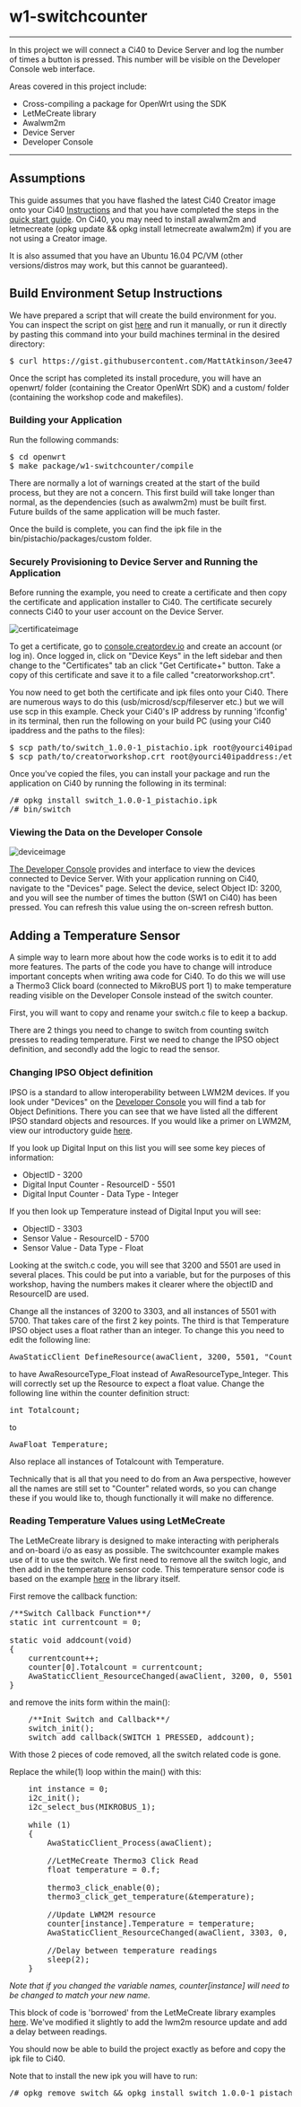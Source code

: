 # w1-switchcounter
----

In this project we will connect a Ci40 to Device Server and log the number of times a button is pressed. This number will be visible on the Developer Console web interface.

Areas covered in this project include:

* Cross-compiling a package for OpenWrt using the SDK
* LetMeCreate library
* Awalwm2m
* Device Server
* Developer Console

---

## Assumptions

This guide assumes that you have flashed the latest Ci40 Creator image onto your Ci40 [Instructions](https://docs.creatordev.io/ci40/guides/openwrt-platform/#system-upgrade) and that you have completed the steps in the [quick start guide](../../guides/quick-start-guide). On Ci40, you may need to install awalwm2m and letmecreate (opkg update && opkg install letmecreate awalwm2m) if you are not using a Creator image.

It is also assumed that you have an Ubuntu 16.04 PC/VM (other versions/distros may work, but this cannot be guaranteed).

## Build Environment Setup Instructions

We have prepared a script that will create the build environment for you. You can inspect the script on gist [here](https://gist.github.com/MattAtkinson/3ee477c92ff10c3a246c3ab27d864b58) and run it manually, or run it directly by pasting this command into your build machines terminal in the desired directory:

<pre>
$ curl https://gist.githubusercontent.com/MattAtkinson/3ee477c92ff10c3a246c3ab27d864b58/raw | bash
</pre>

Once the script has completed its install procedure, you will have an openwrt/ folder (containing the Creator OpenWrt SDK) and a custom/ folder (containing the workshop code and makefiles).

### Building your Application

Run the following commands:
<pre>
$ cd openwrt
$ make package/w1-switchcounter/compile
</pre>

There are normally a lot of warnings created at the start of the build process, but they are not a concern. This first build will take longer than normal, as the dependencies (such as awalwm2m) must be built first. Future builds of the same application will be much faster.

Once the build is complete, you can find the ipk file in the bin/pistachio/packages/custom folder.

### Securely Provisioning to Device Server and Running the Application

Before running the example, you need to create a certificate and then copy the certificate and application installer to Ci40. The certificate securely connects Ci40 to your user account on the Device Server.

![certificateimage](img/cert.jpg)

To get a certificate, go to [console.creatordev.io](http:/console.creatordev.io) and create an account (or log in). Once logged in, click on "Device Keys" in the left sidebar and then change to the "Certificates" tab an click "Get Certificate+" button. Take a copy of this certificate and save it to a file called "creatorworkshop.crt".

You now need to get both the certificate and ipk files onto your Ci40. There are numerous ways to do this (usb/microsd/scp/fileserver etc.) but we will use scp in this example. Check your Ci40's IP address by running 'ifconfig' in its terminal, then run the following on your build PC (using your Ci40 ipaddress and the paths to the files):

<pre>
$ scp path/to/switch_1.0.0-1_pistachio.ipk root@yourci40ipaddress:/
$ scp path/to/creatorworkshop.crt root@yourci40ipaddress:/etc/config
</pre>

Once you've copied the files, you can install your package and run the application on Ci40 by running the following in its terminal:

<pre>
/# opkg install switch_1.0.0-1_pistachio.ipk
/# bin/switch
</pre>

### Viewing the Data on the Developer Console

![deviceimage](img/device.jpg)

[The Developer Console](http://console.creatordev.io) provides and interface to view the devices connected to Device Server. With your application running on Ci40, navigate to the "Devices" page. Select the device, select Object ID: 3200, and you will see the number of times the button (SW1 on Ci40) has been pressed. You can refresh this value using the on-screen refresh button.

## Adding a Temperature Sensor

A simple way to learn more about how the code works is to edit it to add more features. The parts of the code you have to change will introduce important concepts when writing awa code for Ci40. To do this we will use a Thermo3 Click board (connected to MikroBUS port 1) to make temperature reading visible on the Developer Console instead of the switch counter.

First, you will want to copy and rename your switch.c file to keep a backup.

There are 2 things you need to change to switch from counting switch presses to reading temperature. First we need to change the IPSO object definition, and secondly add the logic to read the sensor.

### Changing IPSO Object definition

IPSO is a standard to allow interoperability between LWM2M devices. If you look under "Devices" on the [Developer Console](http://console.creatordev.io) you will find a tab for Object Definitions. There you can see that we have listed all the different IPSO standard objects and resources. If you would like a primer on LWM2M, view our introductory guide [here](../../../deviceserver/guides/lwm2m-overview). 

If you look up Digital Input on this list you will see some key pieces of information:

* ObjectID - 3200
* Digital Input Counter - ResourceID - 5501
* Digital Input Counter - Data Type - Integer

If you then look up Temperature instead of Digital Input you will see:

* ObjectID - 3303
* Sensor Value - ResourceID - 5700
* Sensor Value - Data Type - Float

Looking at the switch.c code, you will see that 3200 and 5501 are used in several places. This could be put into a variable, but for the purposes of this workshop, having the numbers makes it clearer where the objectID and ResourceID are used.

Change all the instances of 3200 to 3303, and all instances of 5501 with 5700.  That takes care of the first 2 key points. The third is that Temperature IPSO object uses a float rather than an integer. To change this you need to edit the following line:

<pre>
AwaStaticClient_DefineResource(awaClient, 3200, 5501, "Counter",AwaResourceType_Integer, 0, 1, AwaResourceOperations_ReadOnly);
</pre>

to have AwaResourceType_Float instead of AwaResourceType_Integer. This will correctly set up the Resource to expect a float value. Change the following line within the counter definition struct:

<pre>
int Totalcount;
</pre>

to

<pre>
AwaFloat Temperature;
</pre>

Also replace all instances of Totalcount with Temperature.

Technically that is all that you need to do from an Awa perspective, however all the names are still set to "Counter" related words, so you can change these if you would like to, though functionally it will make no difference.

### Reading Temperature Values using LetMeCreate

The LetMeCreate library is designed to make interacting with peripherals and on-board i/o as easy as possible. The switchcounter example makes use of it to use the switch. We first need to remove all the switch logic, and then add in the temperature sensor code. This temperature sensor code is based on the example [here](https://github.com/francois-berder/LetMeCreate/tree/master/examples/thermo3) in the library itself.

First remove the callback function:

<pre>
/**Switch Callback Function**/
static int currentcount = 0;

static void addcount(void)
{
    currentcount++;
    counter[0].Totalcount = currentcount;
    AwaStaticClient_ResourceChanged(awaClient, 3200, 0, 5501);
}
</pre>

and remove the inits form within the main():

<pre>
    /**Init Switch and Callback**/
    switch_init();
    switch_add_callback(SWITCH_1_PRESSED, addcount);
</pre>

With those 2 pieces of code removed, all the switch related code is gone.

Replace the while(1) loop within the main() with this:

<pre>
    int instance = 0;
    i2c_init();
	i2c_select_bus(MIKROBUS_1);

    while (1)
    {
        AwaStaticClient_Process(awaClient);
	    
	    //LetMeCreate Thermo3 Click Read
        float temperature = 0.f;

	    thermo3_click_enable(0);
	    thermo3_click_get_temperature(&temperature);
	
        //Update LWM2M resource
        counter[instance].Temperature = temperature;
        AwaStaticClient_ResourceChanged(awaClient, 3303, 0, 5700);

        //Delay between temperature readings
        sleep(2);           
    }
</pre>

_Note that if you changed the variable names, counter[instance] will need to be changed to match your new name._

This block of code is 'borrowed' from the LetMeCreate library examples [here](https://github.com/francois-berder/LetMeCreate/tree/master/examples/thermo3). We've modified it slightly to add the lwm2m resource update and add a delay between readings. 

You should now be able to build the project exactly as before and copy the ipk file to Ci40.

Note that to install the new ipk you will have to run:

<pre>
/# opkg remove switch && opkg install switch_1.0.0-1_pistachio.ipk
</pre>


